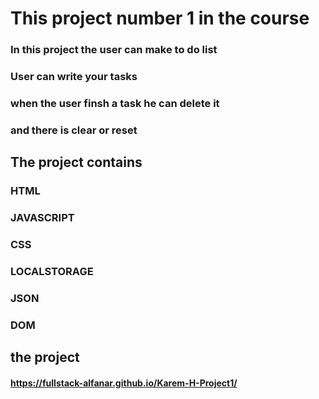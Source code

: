 # This project number 1 in the course
### In this project the user can make to do list
### User can write your tasks
### when the user finsh a task he can delete it
### and there is clear or reset 

##  The project contains 
### HTML
### JAVASCRIPT
### CSS
### LOCALSTORAGE
### JSON
### DOM

## the project
#### https://fullstack-alfanar.github.io/Karem-H-Project1/


